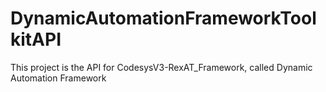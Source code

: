 # DynamicAutomationFrameworkToolkitAPI
This project is the API for CodesysV3-RexAT_Framework, called Dynamic Automation Framework
